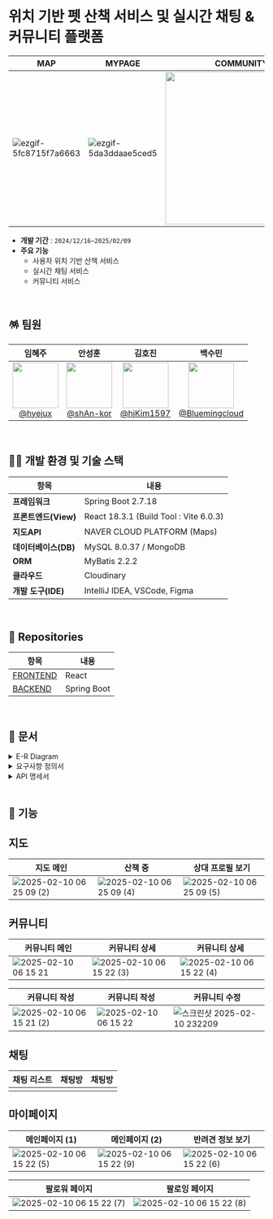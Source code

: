 # 위치 기반 펫 산책 서비스 및 실시간 채팅 & 커뮤니티 플랫폼


| MAP | MYPAGE | COMMUNITY |
| --- | --- | --- |
| ![ezgif-5fc8715f7a6663](https://github.com/user-attachments/assets/faa6f242-0f39-4419-963c-d531b611d4bb) |  ![ezgif-5da3ddaae5ced5](https://github.com/user-attachments/assets/da11ca85-ffb1-4ea4-9e4a-f26da69d7bbb) |  <img src="https://github.com/user-attachments/assets/2648f6c1-07fd-4f7e-b8eb-044284a80efb" width="300px" hegiht="300px"> |

- **개발 기간** : `2024/12/16~2025/02/09`
- **주요 기능**
    - 사용자 위치 기반 산책 서비스
    - 실시간 채팅 서비스
    - 커뮤니티 서비스
<br/>

## 🪅 팀원

| **임혜주** | **안성훈** | **김호진** | **백수민** |
| :------: |  :------: | :------: | :------: |
| [<img src="https://avatars.githubusercontent.com/u/129069292?v=4" height=90> <br/> @hyejux](https://github.com/hyejux) | [<img src="https://avatars.githubusercontent.com/u/53287605?v=4" height=90> <br/> @shAn-kor](https://github.com/shAn-kor) | [<img src="https://avatars.githubusercontent.com/u/172233929?v=4" height=90> <br/> @hjKim1597](https://github.com/hjKim1597) |[<img src="https://avatars.githubusercontent.com/u/172233897?v=4" height=90> <br/> @Bluemingcloud](https://github.com/Bluemingcloud) |

<br/>

## 🤹‍♂️ 개발 환경 및 기술 스택

| 항목 | 내용 |
|---|---|
| **프레임워크** | Spring Boot 2.7.18 |
| **프론트엔드(View)** | React 18.3.1 (Build Tool : Vite 6.0.3) |
| **지도API** | NAVER CLOUD PLATFORM (Maps) |
| **데이터베이스(DB)** | MySQL 8.0.37 / MongoDB |
| **ORM** | MyBatis 2.2.2 |
| **클라우드** | Cloudinary |
| **개발 도구(IDE)** | IntelliJ IDEA, VSCode, Figma |
<br/>



## 🎡 Repositories

| 항목 | 내용 |
| --- | --- |
| [FRONTEND](https://github.com/SanChatOrg/front-end)  | React
| [BACKEND](https://github.com/SanChatOrg/back-end) | Spring Boot

<br/>

## 🎡 문서

<details>
  <summary>E-R Diagram</summary>

![ERD](https://github.com/user-attachments/assets/4df85f33-5b76-4866-b76f-f00709c6f9dc)
</details>


<details>
  <summary>요구사항 정의서</summary>

![요구사항 정의서](https://github.com/user-attachments/assets/b4610f94-f463-4b6d-a0a7-201ad32413b9)
</details>


<details>
  <summary>API 명세서</summary>
 

</details>

<br/>





## 🧩 기능








## 지도



| 지도 메인 | 산책 중 | 상대 프로필 보기  |
| --- | --- | --- |
 ![2025-02-10 06 25 09 (2)](https://github.com/user-attachments/assets/27cc7e9f-6c0d-4d3a-9825-371c2e1fc9d3) | ![2025-02-10 06 25 09 (4)](https://github.com/user-attachments/assets/a439ec3c-b511-49c1-94b9-e73454919956) | ![2025-02-10 06 25 09 (5)](https://github.com/user-attachments/assets/7e0f13d5-e175-4188-bc2d-7df504798541) 








## 커뮤니티

| 커뮤니티 메인 | 커뮤니티 상‍‍세 | 커뮤니티 상‍‍세 |
| --- | --- | --- |
![2025-02-10 06 15 21](https://github.com/user-attachments/assets/1c98bed0-0541-42fa-8ab7-b4dd6787b3e9) | ![2025-02-10 06 15 22 (3)](https://github.com/user-attachments/assets/4c217ee0-e42e-477d-bd4d-68afab32a82b) |  ![2025-02-10 06 15 22 (4)](https://github.com/user-attachments/assets/b61cedfd-e2ea-46ae-9e83-7da543da9aaf)

| 커뮤니티 작성 | 커뮤니티 작성 | 커뮤니티 수정 |
| --- | --- | --- |
| ![2025-02-10 06 15 21 (2)](https://github.com/user-attachments/assets/fa60fb11-ac4a-4feb-a901-2447cf8a8e21)  | ![2025-02-10 06 15 22](https://github.com/user-attachments/assets/db0771e0-77ca-4a58-9c53-0135f2ebe8ef) |  ![스크린샷 2025-02-10 232209](https://github.com/user-attachments/assets/9e2d9c77-2b31-4585-9252-003a9e0cfe47)







## 채팅

| 채팅 리스트 | 채팅방 | 채팅방 | 
| --- | --- | --- |
|  |    |    |   




## **마이페이지**




| 메인페이지 (1) | 메인페이지 (2) | 반려견 정보 보기 |  
| --- | --- | --- |
|![2025-02-10 06 15 22 (5)](https://github.com/user-attachments/assets/e2cbf54a-da05-4335-bf4d-073291876548) | ![2025-02-10 06 15 22 (9)](https://github.com/user-attachments/assets/266c8fdd-fe38-42d3-bead-3df1a26b5025) |  ![2025-02-10 06 15 22 (6)](https://github.com/user-attachments/assets/d5e07f81-8dab-4b85-94fe-969af5a0a75f)

| 팔로워 페이지 | 팔로잉 페이지 | 
| --- | --- |
![2025-02-10 06 15 22 (7)](https://github.com/user-attachments/assets/20c44a46-a7f0-4887-becf-0308d69a244c) | ![2025-02-10 06 15 22 (8)](https://github.com/user-attachments/assets/0f07248f-52ee-49f4-b202-e87828913603)

